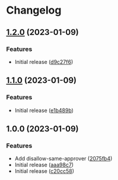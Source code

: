 # Changelog

## [1.2.0](https://github.com/oslokommune/composite-actions/compare/disallow-same-approver-v1.1.0...disallow-same-approver-v1.2.0) (2023-01-09)


### Features

* Initial release ([d9c27f6](https://github.com/oslokommune/composite-actions/commit/d9c27f6447c95f7ee4a6536902428d069d5b5937))

## [1.1.0](https://github.com/oslokommune/composite-actions/compare/disallow-same-approver-v1.0.0...disallow-same-approver-v1.1.0) (2023-01-09)


### Features

* Initial release ([e1b489b](https://github.com/oslokommune/composite-actions/commit/e1b489b880355cb5ccba017e5a8737b707b4fdb7))

## 1.0.0 (2023-01-09)


### Features

* Add disallow-same-approver ([2075fb4](https://github.com/oslokommune/composite-actions/commit/2075fb44e6102c497907cb9267c7c57ef12849c0))
* Initial release ([aaa98c7](https://github.com/oslokommune/composite-actions/commit/aaa98c768391b0389d80e856a8db769f3b827cad))
* Initial release ([c20cc58](https://github.com/oslokommune/composite-actions/commit/c20cc5858f2de5455966a65b2dd43fabe0168620))
